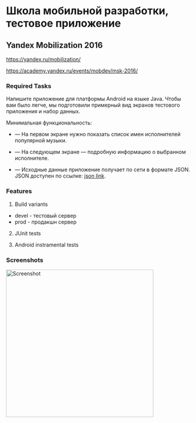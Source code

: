 # Школа мобильной разработки, тестовое приложение

## Yandex Mobilization 2016
https://yandex.ru/mobilization/

https://academy.yandex.ru/events/mobdev/msk-2016/

### Required Tasks
Напишите приложение для платформы Android на языке Java. Чтобы вам было легче, мы подготовили примерный вид экранов тестового приложения и набор данных. 

Минимальная функциональность:

* — На первом экране нужно показать список имен исполнителей популярной музыки. 

* — На следующем экране — подробную информацию о выбранном исполнителе. 

* — Исходные данные приложение получает по сети в формате JSON. JSON доступен по ссылке: [json link](download.cdn.yandex.net/mobilization-2016/artists.json). 


### Features

1) Build variants

* devel - тестовый сервер
* prod - продакшн сервер

2) JUnit tests

3) Android instramental tests

### Screenshots

<img src="screenshots/www.GIFCreator.me_ZDaCWZ_height400.gif" height="400" alt="Screenshot"/>
